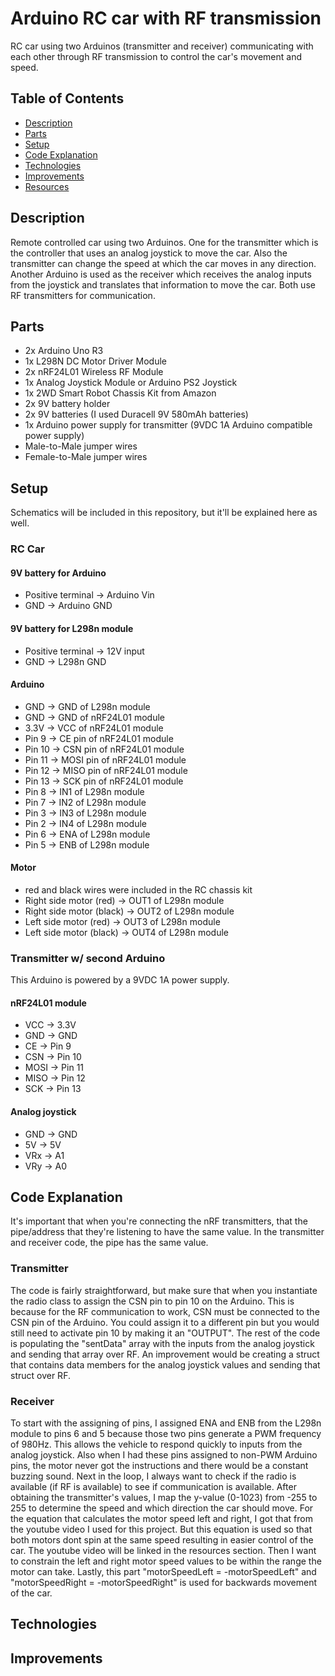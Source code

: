 # Arduino RC car with RF transmission

RC car using two Arduinos (transmitter and receiver) communicating with each other through RF transmission to control the car's movement and speed.

## Table of Contents
* [Description](#description)
* [Parts](#parts)
* [Setup](#setup)
* [Code Explanation](#codeexplanation)
* [Technologies](#technologies)
* [Improvements](#improvements)
* [Resources](#resources)

## Description

Remote controlled car using two Arduinos. One for the transmitter which is the controller that uses an analog joystick to move the car. Also the transmitter can change the speed at which the car moves in any direction. Another Arduino is used as the receiver which receives the analog inputs from the joystick and translates that information to move the car. Both use RF transmitters for communication.

## Parts

- 2x Arduino Uno R3
- 1x L298N DC Motor Driver Module
- 2x nRF24L01 Wireless RF Module
- 1x Analog Joystick Module or Arduino PS2 Joystick
- 1x 2WD Smart Robot Chassis Kit from Amazon
- 2x 9V battery holder
- 2x 9V batteries (I used Duracell 9V 580mAh batteries)
- 1x Arduino power supply for transmitter (9VDC 1A Arduino compatible power supply)
- Male-to-Male jumper wires
- Female-to-Male jumper wires

## Setup

Schematics will be included in this repository, but it'll be explained here as well.

### RC Car

#### 9V battery for Arduino
- Positive terminal -> Arduino Vin
- GND -> Arduino GND

#### 9V battery for L298n module
- Positive terminal -> 12V input
- GND -> L298n GND

#### Arduino 
- GND -> GND of L298n module
- GND -> GND of nRF24L01 module
- 3.3V -> VCC of nRF24L01 module
- Pin 9 -> CE pin of nRF24L01 module
- Pin 10 -> CSN pin of nRF24L01 module
- Pin 11 -> MOSI pin of nRF24L01 module
- Pin 12 -> MISO pin of nRF24L01 module
- Pin 13 -> SCK pin of nRF24L01 module
- Pin 8 -> IN1 of L298n module
- Pin 7 -> IN2 of L298n module
- Pin 3 -> IN3 of L298n module
- Pin 2 -> IN4 of L298n module
- Pin 6 -> ENA of L298n module
- Pin 5 -> ENB of L298n module

#### Motor
- red and black wires were included in the RC chassis kit
- Right side motor (red) -> OUT1 of L298n module
- Right side motor (black) -> OUT2 of L298n module
- Left side motor (red) -> OUT3 of L298n module
- Left side motor (black) -> OUT4 of L298n module

### Transmitter w/ second Arduino
This Arduino is powered by a 9VDC 1A power supply.

#### nRF24L01 module
- VCC -> 3.3V 
- GND -> GND 
- CE -> Pin 9
- CSN -> Pin 10
- MOSI -> Pin 11
- MISO -> Pin 12
- SCK -> Pin 13

#### Analog joystick
- GND -> GND
- 5V -> 5V
- VRx -> A1
- VRy -> A0

## Code Explanation

It's important that when you're connecting the nRF transmitters, that the pipe/address that they're listening to have the same value. In the transmitter and receiver code, the pipe has the same value.

### Transmitter
  The code is fairly straightforward, but make sure that when you instantiate the radio class to assign the CSN pin to pin 10 on the Arduino. This is because for the RF communication to work, CSN must be connected to the CSN pin of the Arduino. You could assign it to a different pin but you would still need to activate pin 10 by making it an "OUTPUT". The rest of the code is populating the "sentData" array with the inputs from the analog joystick and sending that array over RF. An improvement would be creating a struct that contains data members for the analog joystick values and sending that struct over RF.

### Receiver
  To start with the assigning of pins, I assigned ENA and ENB from the L298n module to pins 6 and 5 because those two pins generate a PWM frequency of 980Hz. This allows the vehicle to respond quickly to inputs from the analog joystick. Also when I had these pins assigned to non-PWM Arduino pins, the motor never got the instructions and there would be a constant buzzing sound.
  Next in the loop, I always want to check if the radio is available (if RF is available) to see if communication is available. After obtaining the transmitter's values, I map the y-value (0-1023) from -255 to 255 to determine the speed and which direction the car should move. For the equation that calculates the motor speed left and right, I got that from the youtube video I used for this project. But this equation is used so that both motors dont spin at the same speed resulting in easier control of the car. The youtube video will be linked in the resources section. Then I want to constrain the left and right motor speed values to be within the range the motor can take. Lastly, this part "motorSpeedLeft = -motorSpeedLeft" and "motorSpeedRight = -motorSpeedRight" is used for backwards movement of the car.

## Technologies

## Improvements
